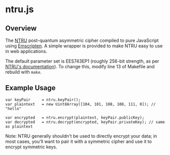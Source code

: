 # ntru.js

## Overview

The [NTRU](https://github.com/NTRUOpenSourceProject/ntru-crypto) post-quantum asymmetric
cipher compiled to pure JavaScript using [Emscripten](https://github.com/kripken/emscripten).
A simple wrapper is provided to make NTRU easy to use in web applications.

The default parameter set is EES743EP1 (roughly 256-bit strength, as per
[NTRU's documentation](https://github.com/NTRUOpenSourceProject/ntru-crypto/blob/master/reference-code/C/Encrypt/doc/UserNotes-NTRUEncrypt.pdf)).
To change this, modify line 13 of Makefile and rebuild with `make`.

## Example Usage

	var keyPair		= ntru.keyPair();
	var plaintext	= new Uint8Array([104, 101, 108, 108, 111, 0]); // "hello"

	var encrypted	= ntru.encrypt(plaintext, keyPair.publicKey);
	var decrypted	= ntru.decrypt(encrypted, keyPair.privateKey); // same as plaintext

Note: NTRU generally shouldn't be used to directly encrypt your data; in most cases, you'll
want to pair it with a symmetric cipher and use it to encrypt symmetric keys.
